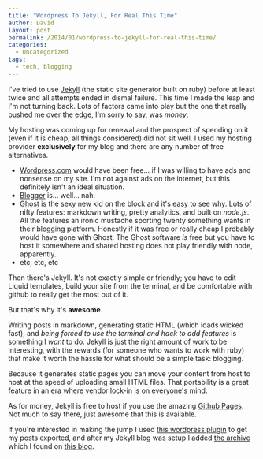 ```yaml
---
title: "Wordpress To Jekyll, For Real This Time"
author: David
layout: post
permalink: /2014/01/wordpress-to-jekyll-for-real-this-time/
categories:
  - Uncategorized
tags:
  - tech, blogging
---
```

I've tried to use [Jekyll](http://jekyllrb.com/) (the static site generator built on ruby) before at least twice and all attempts ended in dismal failure. This time I made the leap and I'm not turning back. Lots of factors came into play but the one that really pushed me over the edge, I'm sorry to say, was _money_. 

<!--more-->

My hosting was coming up for renewal and the prospect of spending on it (even if it is cheap, all things considered) did not sit well. I used my hosting provider **exclusively** for my blog and there are any number of free alternatives.

- [Wordpress.com](http://wordpress.com) would have been free... if I was willing to have ads and nonsense on my site. I'm not against ads on the internet, but this definitely isn't an ideal situation.
- [Blogger](http://blogger.com) is... well... nah.
- [Ghost](http://ghost.org) is the sexy new kid on the block and it's easy to see why. Lots of nifty features: markdown writing, pretty analytics, and built on _node.js_. All the features an ironic mustache sporting twenty something wants in their blogging platform. Honestly if it was free or really cheap I probably would have gone with Ghost. The Ghost software _is_ free but you have to host it somewhere and shared hosting does not play friendly with node, apparently.
- etc, etc, etc

Then there's Jekyll. It's not exactly simple or friendly; you have to edit Liquid templates, build your site from the terminal, and be comfortable with github to really get the most out of it. 

But that's why it's **awesome**.

Writing posts in markdown, generating static HTML (which loads wicked fast), and _being forced to use the terminal and hack to add features_ is something I _want_ to do. Jekyll is just the right amount of work to be interesting, with the rewards (for someone who wants to work with ruby) that make it worth the hassle for what should be a simple task: blogging.

Because it generates static pages you can move your content from host to host at the speed of uploading small HTML files. That portability is a great feature in an era where vendor lock-in is on everyone's mind.

As for money, Jekyll is free to host if you use the amazing [Github Pages](http://pages.github.com/). Not much to say there, just awesome that this is available.

If you're interested in making the jump I used [this wordpress plugin](https://github.com/benbalter/wordpress-to-jekyll-exporter) to get my posts exported, and after my Jekyll blog was setup I added [the archive](https://gist.github.com/azsromej/1994881) which I found on [this blog](http://crhis.org/2012/07/14/archives.html).

